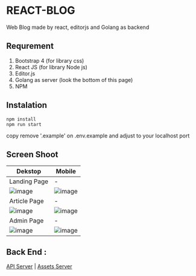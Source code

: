 # REACT-BLOG
Web Blog made by react, editorjs and Golang as backend

## Requrement
1. Bootstrap 4 (for library css)
2. React JS (for library Node js)
3. Editor.js
4. Golang as server (look the bottom of this page)
5. NPM

## Instalation
```
npm install
npm run start
```
copy remove '.example' on .env.example and adjust to your localhost port

## Screen Shoot

|Dekstop|Mobile|
|-|-|
|Landing Page|-|
|![image](https://user-images.githubusercontent.com/43480898/142857034-023527a5-a59d-4acd-a0b6-2b2abf2b58b1.png)|![image](https://user-images.githubusercontent.com/43480898/142857183-af17cc0b-0a33-4050-8509-e3170e786496.png)|
|Article Page|-|
|![image](https://user-images.githubusercontent.com/43480898/142857349-950c2360-f128-47c3-9193-09e6eef9a2a5.png)|![image](https://user-images.githubusercontent.com/43480898/142857836-90e57085-5b54-4f58-bb17-5f600e6b86da.png)|
|Admin Page|-|
|![image](https://user-images.githubusercontent.com/43480898/142857938-8726a453-bd21-41b5-8d51-0164fb2ab749.png)|![image](https://user-images.githubusercontent.com/43480898/142858223-6313b161-d92d-450e-b4bc-94f254815883.png)|
    
## Back End :
[API Server](https://github.com/raismaulana/blogP) | 
[Assets Server](https://github.com/raismaulana/assetsP)
